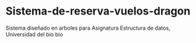 # Sistema-de-reserva-vuelos-dragon
Sistema diseñado en arboles para Asignatura Estructura de datos, Universidad del bio bio
